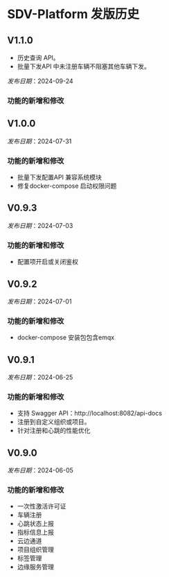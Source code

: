 # SDV-Platform 发版历史

## V1.1.0
- 历史查询 API。
- 批量下发API 中未注册车辆不阻塞其他车辆下发。

_发布日期_：2024-09-24

### 功能的新增和修改


## V1.0.0

_发布日期_：2024-07-31

### 功能的新增和修改

- 批量下发配置API 兼容系统模块
- 修复docker-compose 启动权限问题

## V0.9.3

_发布日期_：2024-07-03

### 功能的新增和修改

- 配置项开启或关闭鉴权

## V0.9.2

_发布日期_：2024-07-01

### 功能的新增和修改

- docker-compose 安装包包含emqx

## V0.9.1

_发布日期_：2024-06-25

### 功能的新增和修改

- 支持 Swagger API：http://localhost:8082/api-docs
- 注册到自定义组织或项目。
- 针对注册和心跳的性能优化

## V0.9.0

_发布日期_：2024-06-05

### 功能的新增和修改

- 一次性激活许可证
- 车辆注册
- 心跳状态上报
- 指标信息上报
- 云边通道
- 项目组织管理
- 标签管理
- 边缘服务管理
